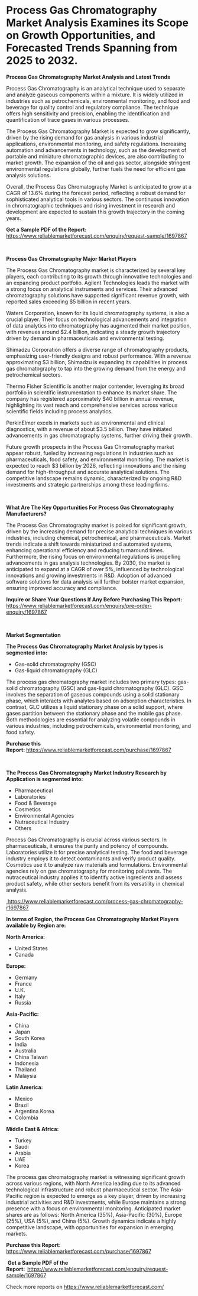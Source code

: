 <p><h1>Process Gas Chromatography Market Analysis Examines its Scope on Growth Opportunities, and Forecasted Trends Spanning from 2025 to 2032.</h1></p><p><strong>Process Gas Chromatography Market Analysis and Latest Trends</strong></p>
<p><p>Process Gas Chromatography is an analytical technique used to separate and analyze gaseous components within a mixture. It is widely utilized in industries such as petrochemicals, environmental monitoring, and food and beverage for quality control and regulatory compliance. The technique offers high sensitivity and precision, enabling the identification and quantification of trace gases in various processes.</p><p>The Process Gas Chromatography Market is expected to grow significantly, driven by the rising demand for gas analysis in various industrial applications, environmental monitoring, and safety regulations. Increasing automation and advancements in technology, such as the development of portable and miniature chromatographic devices, are also contributing to market growth. The expansion of the oil and gas sector, alongside stringent environmental regulations globally, further fuels the need for efficient gas analysis solutions.</p><p>Overall, the Process Gas Chromatography Market is anticipated to grow at a CAGR of 13.6% during the forecast period, reflecting a robust demand for sophisticated analytical tools in various sectors. The continuous innovation in chromatographic techniques and rising investment in research and development are expected to sustain this growth trajectory in the coming years.</p></p>
<p><strong>Get a Sample PDF of the Report:&nbsp;</strong> <a href="https://www.reliablemarketforecast.com/enquiry/request-sample/1697867?utm_campaign=2392&utm_medium=2&utm_source=Github&utm_content=ia&utm_term=20022025&utm_id=process-gas-chromatography">https://www.reliablemarketforecast.com/enquiry/request-sample/1697867</a></p>
<p>&nbsp;</p>
<p><strong>Process Gas Chromatography Major Market Players</strong></p>
<p><p>The Process Gas Chromatography market is characterized by several key players, each contributing to its growth through innovative technologies and an expanding product portfolio. Agilent Technologies leads the market with a strong focus on analytical instruments and services. Their advanced chromatography solutions have supported significant revenue growth, with reported sales exceeding $5 billion in recent years. </p><p>Waters Corporation, known for its liquid chromatography systems, is also a crucial player. Their focus on technological advancements and integration of data analytics into chromatography has augmented their market position, with revenues around $2.4 billion, indicating a steady growth trajectory driven by demand in pharmaceuticals and environmental testing.</p><p>Shimadzu Corporation offers a diverse range of chromatography products, emphasizing user-friendly designs and robust performance. With a revenue approximating $3 billion, Shimadzu is expanding its capabilities in process gas chromatography to tap into the growing demand from the energy and petrochemical sectors.</p><p>Thermo Fisher Scientific is another major contender, leveraging its broad portfolio in scientific instrumentation to enhance its market share. The company has registered approximately $40 billion in annual revenue, highlighting its vast reach and comprehensive services across various scientific fields including process analytics.</p><p>PerkinElmer excels in markets such as environmental and clinical diagnostics, with a revenue of about $3.5 billion. They have initiated advancements in gas chromatography systems, further driving their growth.</p><p>Future growth prospects in the Process Gas Chromatography market appear robust, fueled by increasing regulations in industries such as pharmaceuticals, food safety, and environmental monitoring. The market is expected to reach $3 billion by 2026, reflecting innovations and the rising demand for high-throughput and accurate analytical solutions. The competitive landscape remains dynamic, characterized by ongoing R&D investments and strategic partnerships among these leading firms.</p></p>
<p>&nbsp;</p>
<p><strong>What Are The Key Opportunities For Process Gas Chromatography Manufacturers?</strong></p>
<p><p>The Process Gas Chromatography market is poised for significant growth, driven by the increasing demand for precise analytical techniques in various industries, including chemical, petrochemical, and pharmaceuticals. Market trends indicate a shift towards miniaturized and automated systems, enhancing operational efficiency and reducing turnaround times. Furthermore, the rising focus on environmental regulations is propelling advancements in gas analysis technologies. By 2030, the market is anticipated to expand at a CAGR of over 5%, influenced by technological innovations and growing investments in R&D. Adoption of advanced software solutions for data analysis will further bolster market expansion, ensuring improved accuracy and compliance.</p></p>
<p><strong>Inquire or Share Your Questions If Any Before Purchasing This Report:</strong> <a href="https://www.reliablemarketforecast.com/enquiry/pre-order-enquiry/1697867?utm_campaign=2392&utm_medium=2&utm_source=Github&utm_content=ia&utm_term=20022025&utm_id=process-gas-chromatography">https://www.reliablemarketforecast.com/enquiry/pre-order-enquiry/1697867</a></p>
<p>&nbsp;</p>
<p><strong>Market Segmentation</strong></p>
<p><strong>The Process Gas Chromatography Market Analysis by types is segmented into:</strong></p>
<p><ul><li>Gas-solid chromatography (GSC)</li><li>Gas-liquid chromatography (GLC)</li></ul></p>
<p><p>The process gas chromatography market includes two primary types: gas-solid chromatography (GSC) and gas-liquid chromatography (GLC). GSC involves the separation of gaseous compounds using a solid stationary phase, which interacts with analytes based on adsorption characteristics. In contrast, GLC utilizes a liquid stationary phase on a solid support, where gases partition between the stationary phase and the mobile gas phase. Both methodologies are essential for analyzing volatile compounds in various industries, including petrochemicals, environmental monitoring, and food safety.</p></p>
<p><strong>Purchase this Report:&nbsp;</strong><a href="https://www.reliablemarketforecast.com/purchase/1697867?utm_campaign=2392&utm_medium=2&utm_source=Github&utm_content=ia&utm_term=20022025&utm_id=process-gas-chromatography">https://www.reliablemarketforecast.com/purchase/1697867</a></p>
<p>&nbsp;</p>
<p><strong>The Process Gas Chromatography Market Industry Research by Application is segmented into:</strong></p>
<p><ul><li>Pharmaceutical</li><li>Laboratories</li><li>Food & Beverage</li><li>Cosmetics</li><li>Environmental Agencies</li><li>Nutraceutical Industry</li><li>Others</li></ul></p>
<p><p>Process Gas Chromatography is crucial across various sectors. In pharmaceuticals, it ensures the purity and potency of compounds. Laboratories utilize it for precise analytical testing. The food and beverage industry employs it to detect contaminants and verify product quality. Cosmetics use it to analyze raw materials and formulations. Environmental agencies rely on gas chromatography for monitoring pollutants. The nutraceutical industry applies it to identify active ingredients and assess product safety, while other sectors benefit from its versatility in chemical analysis.</p></p>
<p><a href="https://www.reliablemarketforecast.com/process-gas-chromatography-r1697867?utm_campaign=2392&utm_medium=2&utm_source=Github&utm_content=ia&utm_term=20022025&utm_id=process-gas-chromatography">&nbsp;https://www.reliablemarketforecast.com/process-gas-chromatography-r1697867</a></p>
<p><strong>In terms of Region, the Process Gas Chromatography Market Players available by Region are:</strong></p>
<p>
    <p> <strong> North America: </strong>
        <ul>
            <li>United States</li>
            <li>Canada</li>
        </ul>
        </p> 
    <p> <strong> Europe: </strong>
        <ul>
            <li>Germany</li>
            <li>France</li>
            <li>U.K.</li>
            <li>Italy</li>
            <li>Russia</li>
        </ul>
        </p> 
    <p> <strong> Asia-Pacific: </strong>
        <ul>
            <li>China</li>
            <li>Japan</li>
            <li>South Korea</li>
            <li>India</li>
            <li>Australia</li>
            <li>China Taiwan</li>
            <li>Indonesia</li>
            <li>Thailand</li>
            <li>Malaysia</li>
        </ul>
        </p> 
    <p> <strong> Latin America: </strong>
        <ul>
            <li>Mexico</li>
            <li>Brazil</li>
            <li>Argentina Korea</li>
            <li>Colombia</li>
        </ul>
        </p> 
    <p> <strong> Middle East & Africa: </strong>
        <ul>
            <li>Turkey</li>
            <li>Saudi</li>
            <li>Arabia</li>
            <li>UAE</li>
            <li>Korea</li>
        </ul>
    </p>
    </p>
<p><p>The process gas chromatography market is witnessing significant growth across various regions, with North America leading due to its advanced technological infrastructure and robust pharmaceutical sector. The Asia-Pacific region is expected to emerge as a key player, driven by increasing industrial activities and R&D investments, while Europe maintains a strong presence with a focus on environmental monitoring. Anticipated market shares are as follows: North America (35%), Asia-Pacific (30%), Europe (25%), USA (5%), and China (5%). Growth dynamics indicate a highly competitive landscape, with opportunities for expansion in emerging markets.</p></p>
<p><strong>Purchase this Report: </strong><a href="https://www.reliablemarketforecast.com/purchase/1697867?utm_campaign=2392&utm_medium=2&utm_source=Github&utm_content=ia&utm_term=20022025&utm_id=process-gas-chromatography">https://www.reliablemarketforecast.com/purchase/1697867</a></p>
<p>&nbsp;<strong>Get a Sample PDF of the Report:&nbsp;&nbsp;</strong><a href="https://www.reliablemarketforecast.com/enquiry/request-sample/1697867?utm_campaign=2392&utm_medium=2&utm_source=Github&utm_content=ia&utm_term=20022025&utm_id=process-gas-chromatography">https://www.reliablemarketforecast.com/enquiry/request-sample/1697867</a></p>
<p><strong></strong></p>
<p>Check more reports on <a href="https://www.reliablemarketforecast.com/?utm_campaign=2392&utm_medium=2&utm_source=Github&utm_content=ia&utm_term=20022025&utm_id=process-gas-chromatography">https://www.reliablemarketforecast.com/</a></p>